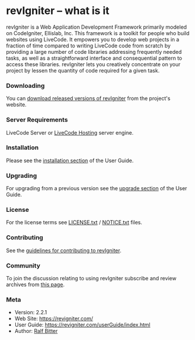 # revIgniter – what is it

revIgniter is a Web Application Development Framework primarily modeled on CodeIgniter, Ellislab, Inc. This framework is a toolkit for people who build websites using LiveCode. It empowers you to develop web projects in a fraction of time compared to writing LiveCode code from scratch by providing a large number of code libraries addressing frequently needed tasks, as well as a straightforward interface and consequential pattern to access these libraries. revIgniter lets you creatively concentrate on your project by lessen the quantity of code required for a given task.

### Downloading

You can [download released versions of revIgniter](https://revigniter.com/) from the project's website.

### Server Requirements

LiveCode Server or [LiveCode Hosting](https://livecode.com/hosting/) server engine.

### Installation

Please see the [installation section](https://revigniter.com/userGuide/installation/index.html) of the User Guide.

### Upgrading

For upgrading from a previous version see the [upgrade section](https://revigniter.com/userGuide/installation/upgrading.html) of the User Guide.

### License

For the license terms see [LICENSE.txt](LICENSE.txt) / [NOTICE.txt](NOTICE.txt) files.

### Contributing

See the [guidelines for contributing to revIgniter](CONTRIBUTING.md).

### Community

To join the discussion relating to using revIgniter subscribe and review archives from [this page](http://lists.livecodejournal.com/listinfo.cgi/revigniter-livecodejournal.com).

### Meta

-   Version: 2.2.1
-   Web Site: <https://revigniter.com/>
-   User Guide: <https://revigniter.com/userGuide/index.html>
-   Author:  [Ralf Bitter](mailto:rabit@revigniter.com)
